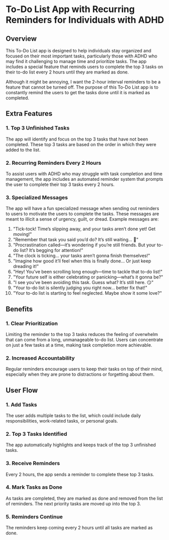 # To-Do List App with Recurring Reminders for Individuals with ADHD

## Overview

This To-Do List app is designed to help individuals stay organized and focused on their most important tasks, particularly those with ADHD who may find it challenging to manage time and prioritize tasks. The app includes a special feature that reminds users to complete the top 3 tasks on their to-do list every 2 hours until they are marked as done.

Although it might be annoying, I want the 2-hour interval reminders to be a feature that cannot be turned off. The purpose of this To-Do List app is to constantly remind the users to get the tasks done until it is marked as completed.

## Extra Features

### 1. **Top 3 Unfinished Tasks**
The app will identify and focus on the top 3 tasks that have not been completed. These top 3 tasks are based on the order in which they were added to the list.

### 2. **Recurring Reminders Every 2 Hours**
To assist users with ADHD who may struggle with task completion and time management, the app includes an automated reminder system that prompts the user to complete their top 3 tasks every 2 hours.

### 3. **Specialized Messages**
The app will have a fun specialized message when sending out reminders to users to motivate the users to complete the tasks. These messages are meant to illicit a sense of urgency, guilt, or dread. Example messages are:
1. "Tick-tock! Time’s slipping away, and your tasks aren’t done yet! Get moving!"
2. "Remember that task you said you’d do? It’s still waiting… 😬"
3. "Procrastination called—it’s wondering if you’re still friends. But your to-do list? It’s begging for attention!"
4. "The clock is ticking... your tasks aren’t gonna finish themselves!"
5. "Imagine how good it’ll feel when this is finally done… Or just keep dreading it!"
6. "Hey! You’ve been scrolling long enough—time to tackle that to-do list!"
7. "Your future self is either celebrating or panicking—what’s it gonna be?"
8. "I see you’ve been avoiding this task. Guess what? It’s still here. 😏"
9. "Your to-do list is silently judging you right now… better fix that!"
10. "Your to-do list is starting to feel neglected. Maybe show it some love?"

## Benefits

### 1. **Clear Prioritization**
Limiting the reminder to the top 3 tasks reduces the feeling of overwhelm that can come from a long, unmanageable to-do list. Users can concentrate on just a few tasks at a time, making task completion more achievable.
### 2. **Increased Accountability**
Regular reminders encourage users to keep their tasks on top of their mind, especially when they are prone to distractions or forgetting about them.

## User Flow

### 1. **Add Tasks**
The user adds multiple tasks to the list, which could include daily responsibilities, work-related tasks, or personal goals.

### 2. **Top 3 Tasks Identified**
The app automatically highlights and keeps track of the top 3 unfinished tasks.

### 3. **Receive Reminders**
Every 2 hours, the app sends a reminder to complete these top 3 tasks.

### 4. **Mark Tasks as Done**
As tasks are completed, they are marked as done and removed from the list of reminders. The next priority tasks are moved up into the top 3.

### 5. **Reminders Continue**
The reminders keep coming every 2 hours until all tasks are marked as done.
